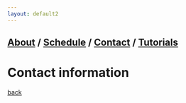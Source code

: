 ```yaml
---
layout: default2
---
```

## [About](index.md) / [Schedule](./Schedule.html) / [Contact](./Contact.html) / [Tutorials](./Tutorials.html)

# Contact information



[back](./)
